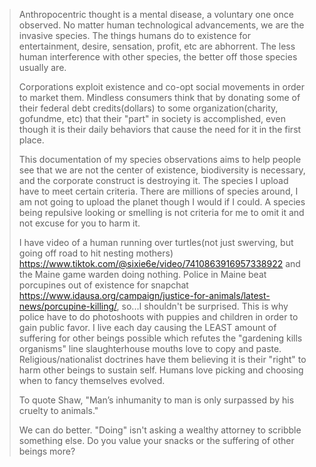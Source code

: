 > Anthropocentric thought is a mental disease, a voluntary one once observed. No matter human technological advancements, we are the invasive species. The things humans do to existence for entertainment, desire, sensation, profit, etc are abhorrent. The less human interference with other species, the better off those species usually are.
>
> Corporations exploit existence and co-opt social movements in order to market them. Mindless consumers think that by donating some of their federal debt credits(dollars) to some organization(charity, gofundme, etc) that their "part" in society is accomplished, even though it is their daily behaviors that cause the need for it in the first place.
>
> This documentation of my species observations aims to help people see that we are not the center of existence, biodiversity is necessary, and the corporate construct is destroying it. The species I upload have to meet certain criteria. There are millions of species around, I am not going to upload the planet though I would if I could. A species being repulsive looking or smelling is not criteria for me to omit it and not excuse for you to harm it. 
>
> I have video of a human running over turtles(not just swerving, but going off road to hit nesting mothers) https://www.tiktok.com/@sixie6e/video/7410863916957338922 and the Maine game warden doing nothing. Police in Maine beat porcupines out of existence for snapchat https://www.idausa.org/campaign/justice-for-animals/latest-news/porcupine-killing/, so...I shouldn't be surprised. This is why police have to do photoshoots with puppies and children in order to gain public favor. I live each day causing the LEAST amount of suffering for other beings possible which refutes the "gardening kills organisms" line slaughterhouse mouths love to copy and paste. Religious/nationalist doctrines have them believing it is their "right" to harm other beings to sustain self. Humans love picking and choosing when to fancy themselves evolved. 
>
>
>
>
> To quote Shaw, "Man’s inhumanity to man is only surpassed by his cruelty to animals."
>
>
>
>
> We can do better. "Doing" isn't asking a wealthy attorney to scribble something else. Do you value your snacks or the suffering of other beings more?
